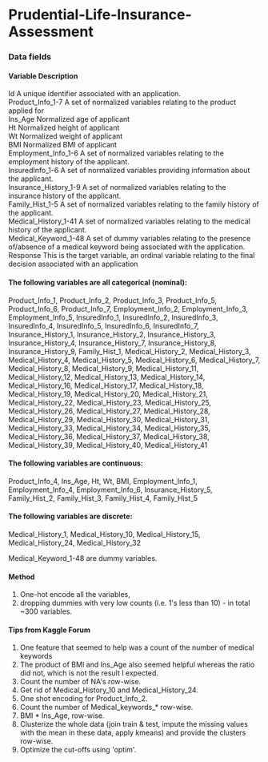# Prudential-Life-Insurance-Assessment

### Data fields
#### Variable	Description
Id	A unique identifier associated with an application. <br>
Product_Info_1-7	A set of normalized variables relating to the product applied for <br>
Ins_Age	Normalized age of applicant <br>
Ht	Normalized height of applicant <br>
Wt	Normalized weight of applicant <br>
BMI	Normalized BMI of applicant <br>
Employment_Info_1-6	A set of normalized variables relating to the employment history of the applicant. <br>
InsuredInfo_1-6	A set of normalized variables providing information about the applicant. <br>
Insurance_History_1-9	A set of normalized variables relating to the insurance history of the applicant.<br>
Family_Hist_1-5	A set of normalized variables relating to the family history of the applicant.<br>
Medical_History_1-41	A set of normalized variables relating to the medical history of the applicant.<br>
Medical_Keyword_1-48	A set of dummy variables relating to the presence of/absence of a medical keyword being associated with the application.<br>
Response	This is the target variable, an ordinal variable relating to the final decision associated with an application<br>

#### The following variables are all categorical (nominal):
Product_Info_1, Product_Info_2, Product_Info_3, Product_Info_5, Product_Info_6, Product_Info_7, Employment_Info_2, Employment_Info_3, Employment_Info_5, InsuredInfo_1, InsuredInfo_2, InsuredInfo_3, InsuredInfo_4, InsuredInfo_5, InsuredInfo_6, InsuredInfo_7, Insurance_History_1, Insurance_History_2, Insurance_History_3, Insurance_History_4, Insurance_History_7, Insurance_History_8, Insurance_History_9, Family_Hist_1, Medical_History_2, Medical_History_3, Medical_History_4, Medical_History_5, Medical_History_6, Medical_History_7, Medical_History_8, Medical_History_9, Medical_History_11, Medical_History_12, Medical_History_13, Medical_History_14, Medical_History_16, Medical_History_17, Medical_History_18, Medical_History_19, Medical_History_20, Medical_History_21, Medical_History_22, Medical_History_23, Medical_History_25, Medical_History_26, Medical_History_27, Medical_History_28, Medical_History_29, Medical_History_30, Medical_History_31, Medical_History_33, Medical_History_34, Medical_History_35, Medical_History_36, Medical_History_37, Medical_History_38, Medical_History_39, Medical_History_40, Medical_History_41

#### The following variables are continuous:
Product_Info_4, Ins_Age, Ht, Wt, BMI, Employment_Info_1, Employment_Info_4, Employment_Info_6, Insurance_History_5, Family_Hist_2, Family_Hist_3, Family_Hist_4, Family_Hist_5

#### The following variables are discrete:
Medical_History_1, Medical_History_10, Medical_History_15, Medical_History_24, Medical_History_32

Medical_Keyword_1-48 are dummy variables.

#### Method
1. One-hot encode all the variables, 
2. dropping dummies with very low counts (i.e. 1's less than 10) - in total ~300 variables.

#### Tips from Kaggle Forum
1. One feature that seemed to help was a count of the number of medical keywords
2. The product of BMI and Ins_Age also seemed helpful whereas the ratio did not, which is not the result I expected.
3. Count the number of NA's row-wise.
4. Get rid of Medical_History_10 and Medical_History_24.
5. One shot encoding for Product_Info_2.
6. Count the number of Medical_keywords_* row-wise.
7. BMI * Ins_Age, row-wise.
8. Clusterize the whole data (join train & test, impute the missing values with the mean in these data, apply kmeans) and provide the clusters row-wise.
9. Optimize the cut-offs using 'optim'.